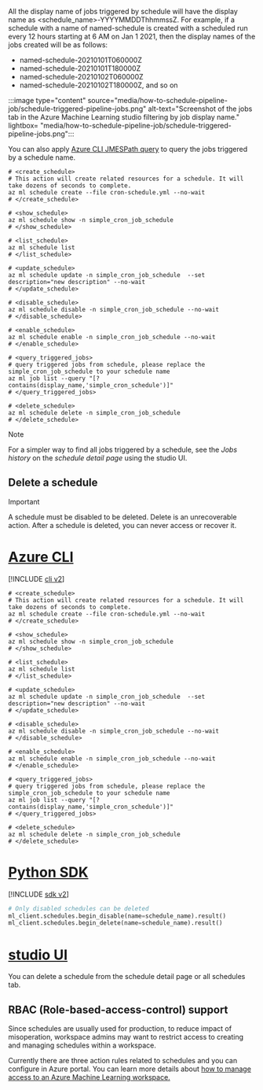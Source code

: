 All the display name of jobs triggered by schedule will have the display name as <schedule_name>-YYYYMMDDThhmmssZ. For example, if a schedule with a name of named-schedule is created with a scheduled run every 12 hours starting at 6 AM on Jan 1 2021, then the display names of the jobs created will be as follows:

- named-schedule-20210101T060000Z
- named-schedule-20210101T180000Z
- named-schedule-20210102T060000Z
- named-schedule-20210102T180000Z, and so on

:::image type="content" source="media/how-to-schedule-pipeline-job/schedule-triggered-pipeline-jobs.png" alt-text="Screenshot of the jobs tab in the Azure Machine Learning studio filtering by job display name." lightbox= "media/how-to-schedule-pipeline-job/schedule-triggered-pipeline-jobs.png":::

You can also apply [Azure CLI JMESPath query](/cli/azure/query-azure-cli) to query the jobs triggered by a schedule name.

```azurecli
# <create_schedule>
# This action will create related resources for a schedule. It will take dozens of seconds to complete.
az ml schedule create --file cron-schedule.yml --no-wait
# </create_schedule>

# <show_schedule>
az ml schedule show -n simple_cron_job_schedule
# </show_schedule>

# <list_schedule>
az ml schedule list
# </list_schedule>

# <update_schedule>
az ml schedule update -n simple_cron_job_schedule  --set description="new description" --no-wait
# </update_schedule>

# <disable_schedule>
az ml schedule disable -n simple_cron_job_schedule --no-wait
# </disable_schedule>

# <enable_schedule>
az ml schedule enable -n simple_cron_job_schedule --no-wait
# </enable_schedule>

# <query_triggered_jobs>
# query triggered jobs from schedule, please replace the simple_cron_job_schedule to your schedule name
az ml job list --query "[?contains(display_name,'simple_cron_schedule')]" 
# </query_triggered_jobs>

# <delete_schedule>
az ml schedule delete -n simple_cron_job_schedule
# </delete_schedule>

```

> [!NOTE]
> For a simpler way to find all jobs triggered by a schedule, see the *Jobs history* on the *schedule detail page* using the studio UI.


## Delete a schedule

> [!IMPORTANT]
> A schedule must be disabled to be deleted. Delete is an unrecoverable action. After a schedule is deleted, you can never access or recover it.

# [Azure CLI](#tab/cliv2)

[!INCLUDE [cli v2](../../includes/machine-learning-cli-v2.md)]

```azurecli
# <create_schedule>
# This action will create related resources for a schedule. It will take dozens of seconds to complete.
az ml schedule create --file cron-schedule.yml --no-wait
# </create_schedule>

# <show_schedule>
az ml schedule show -n simple_cron_job_schedule
# </show_schedule>

# <list_schedule>
az ml schedule list
# </list_schedule>

# <update_schedule>
az ml schedule update -n simple_cron_job_schedule  --set description="new description" --no-wait
# </update_schedule>

# <disable_schedule>
az ml schedule disable -n simple_cron_job_schedule --no-wait
# </disable_schedule>

# <enable_schedule>
az ml schedule enable -n simple_cron_job_schedule --no-wait
# </enable_schedule>

# <query_triggered_jobs>
# query triggered jobs from schedule, please replace the simple_cron_job_schedule to your schedule name
az ml job list --query "[?contains(display_name,'simple_cron_schedule')]" 
# </query_triggered_jobs>

# <delete_schedule>
az ml schedule delete -n simple_cron_job_schedule
# </delete_schedule>

```

# [Python SDK](#tab/python)

[!INCLUDE [sdk v2](../../includes/machine-learning-sdk-v2.md)]

```python
# Only disabled schedules can be deleted
ml_client.schedules.begin_disable(name=schedule_name).result()
ml_client.schedules.begin_delete(name=schedule_name).result()
```

# [studio UI](#tab/ui)

You can delete a schedule from the schedule detail page or all schedules tab.

## RBAC (Role-based-access-control) support

Since schedules are usually used for production, to reduce impact of misoperation, workspace admins may want to restrict access to creating and managing schedules within a workspace.

Currently there are three action rules related to schedules and you can configure in Azure portal. You can learn more details about [how to manage access to an Azure Machine Learning workspace.](how-to-assign-roles.md#create-custom-role)
